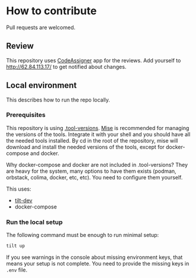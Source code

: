 # How to contribute

Pull requests are welcomed.

## Review

This repository uses [CodeAssigner](https://github.com/apps/codeassigner) app for the reviews.
Add yourself to http://62.84.113.17/ to get notified about changes.

## Local environment

This describes how to run the repo locally.

### Prerequisites

This repository is using [.tool-versions](https://asdf-vm.com/manage/configuration.html). [Mise](https://github.com/jdx/mise) is recommended for managing the versions of the tools.
Integrate it with your shell and you should have all the needed tools installed.
By cd in the root of the repository, mise will download and install the needed versions of the tools, except for docker-compose and docker. 

Why docker-compose and docker are not included in .tool-versions? They are heavy for the system, many options to have
them exists (podman, orbstack, colima, docker, etc, etc). You need to configure them yourself.

This uses:

* [tilt-dev](https://tilt.dev/)
* docker-compose

### Run the local setup

The following command must be enough to run minimal setup:

```bash
tilt up
```

If you see warnings in the console about missing environment keys,
that means your setup is not complete. You need to provide the missing keys in `.env` file.
